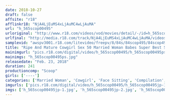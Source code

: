 ```yaml
---
date: 2018-10-27
draft: false
affsite: "r18"
afflinkr18: "NjA4LjEuMS4xLjAuMC4wLjAuMA"
url: "h_565scop00495"
urloriginal: "http://www.r18.com/videos/vod/movies/detail/-/id=h_565scop00495"
urlfinal: "http://media.r18.com/track/NjA4LjEuMS4xLjAuMC4wLjAuMA/videos/vod/movies/detail/-/id=h_565scop00495"
samplevid: "awspv3001.r18.com/litevideo/freepv/8/84s/84scop495/84scop495_dmb_w.mp4"
title: "Ripe And Mature Cowgirl Sex 50 Married Woman Babes Super Best Selection"
mainimgurl: "pics.r18.com/digital/video/h_565scop00495/h_565scop00495ps.jpg"
mainimgs: "h_565scop00495ps.jpg"
releasedate: "Feb. 23, 2018"
duration: 241
productioncomp: "Scoop"
girls: ['----']
categories: ['Married Woman', 'Cowgirl', 'Face Sitting', 'Compilation', 'Over 4 Hours', 'Hi-Def']
imgurls: ['pics.r18.com/digital/video/h_565scop00495/h_565scop00495jp-1.jpg', 'pics.r18.com/digital/video/h_565scop00495/h_565scop00495jp-2.jpg', 'pics.r18.com/digital/video/h_565scop00495/h_565scop00495jp-3.jpg', 'pics.r18.com/digital/video/h_565scop00495/h_565scop00495jp-4.jpg', 'pics.r18.com/digital/video/h_565scop00495/h_565scop00495jp-5.jpg', 'pics.r18.com/digital/video/h_565scop00495/h_565scop00495jp-6.jpg', 'pics.r18.com/digital/video/h_565scop00495/h_565scop00495jp-7.jpg', 'pics.r18.com/digital/video/h_565scop00495/h_565scop00495jp-8.jpg', 'pics.r18.com/digital/video/h_565scop00495/h_565scop00495jp-9.jpg', 'pics.r18.com/digital/video/h_565scop00495/h_565scop00495jp-10.jpg', 'pics.r18.com/digital/video/h_565scop00495/h_565scop00495jp-11.jpg', 'pics.r18.com/digital/video/h_565scop00495/h_565scop00495jp-12.jpg', 'pics.r18.com/digital/video/h_565scop00495/h_565scop00495jp-13.jpg', 'pics.r18.com/digital/video/h_565scop00495/h_565scop00495jp-14.jpg', 'pics.r18.com/digital/video/h_565scop00495/h_565scop00495jp-15.jpg', 'pics.r18.com/digital/video/h_565scop00495/h_565scop00495jp-16.jpg', 'pics.r18.com/digital/video/h_565scop00495/h_565scop00495jp-17.jpg', 'pics.r18.com/digital/video/h_565scop00495/h_565scop00495jp-18.jpg', 'pics.r18.com/digital/video/h_565scop00495/h_565scop00495jp-19.jpg', 'pics.r18.com/digital/video/h_565scop00495/h_565scop00495jp-20.jpg']
imgs: ['h_565scop00495jp-1.jpg', 'h_565scop00495jp-2.jpg', 'h_565scop00495jp-3.jpg', 'h_565scop00495jp-4.jpg', 'h_565scop00495jp-5.jpg', 'h_565scop00495jp-6.jpg', 'h_565scop00495jp-7.jpg', 'h_565scop00495jp-8.jpg', 'h_565scop00495jp-9.jpg', 'h_565scop00495jp-10.jpg', 'h_565scop00495jp-11.jpg', 'h_565scop00495jp-12.jpg', 'h_565scop00495jp-13.jpg', 'h_565scop00495jp-14.jpg', 'h_565scop00495jp-15.jpg', 'h_565scop00495jp-16.jpg', 'h_565scop00495jp-17.jpg', 'h_565scop00495jp-18.jpg', 'h_565scop00495jp-19.jpg', 'h_565scop00495jp-20.jpg']
---
```


